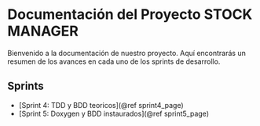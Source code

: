 # Documentación del Proyecto STOCK MANAGER

Bienvenido a la documentación de nuestro proyecto. Aquí encontrarás un resumen de los avances en cada uno de los sprints de desarrollo.

## Sprints

* [Sprint 4: TDD y BDD teoricos](@ref sprint4_page)
* [Sprint 5: Doxygen y BDD instaurados](@ref sprint5_page)